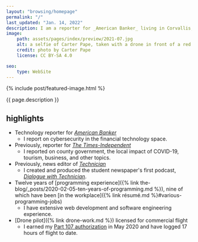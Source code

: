 ```yaml
---
layout: "browsing/homepage"
permalink: "/"
last_updated: "Jan. 14, 2022"
description: I am a reporter for _American Banker_ living in Corvallis, Oregon. Previously, I reported for _The Times-Independent_ in Moab, Utah. I studied mathematics at North Carolina State University and grew up in Durham, North Carolina.
image:
    path: assets/pages/index/preview/2021-07.jpg
    alt: a selfie of Carter Pape, taken with a drone in front of a red rock face near Moab, Utah
    credit: photo by Carter Pape
    license: CC BY-SA 4.0

seo:
    type: WebSite
---
```


{% include post/featured-image.html %}

{{ page.description }}

## highlights

* Technology reporter for _[American Banker]_
    * I report on cybersecurity in the financial technology space.
* Previously, reporter for _[The Times-Independent]_
    * I reported on county government, the local impact of COVID-19, tourism, business, and other topics.
* Previously, news editor of _[Technician]_
    * I created and produced the student newspaper's first podcast, _[Dialogue with Technician]_.
* Twelve years of [programming experience]({% link the-blog/_posts/2020-02-05-ten-years-of-programming.md %}), nine of which have been [in the workplace]({% link résumé.md %}#various-programming-jobs)
    * I have extensive web development and software engineering experience.
* [Drone pilot]({% link drone-work.md %}) licensed for commercial flight
    * I earned my [Part 107 authorization](https://www.faa.gov/uas/commercial_operators/) in May 2020 and have logged 17 hours of flight to date.

[American Banker]: https://www.americanbanker.com
[Dialogue with Technician]: https://overcast.fm/itunes1275744725/dialogue-with-technician
[Praeci]: https://praeci.com
[Technician]: https://technicianonline.com
[The Journal]: https://the-journal.com
[The Times-Independent]: https://www.moabtimes.com

